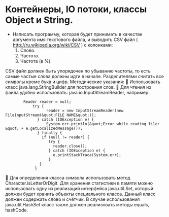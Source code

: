 # Контейнеры, IO потоки, классы Object и String.

* Написать программу, которая будет принимать в качестве аргумента имя текстового файла,
и выводить CSV файл ( http://ru.wikipedia.org/wiki/CSV ) с колонками:
  1. Слово.
  2. Частота.
  3. Частота (в %).

CSV файл должен быть упорядочен по убыванию частоты, то есть самые частые слова
должны идти в начале. Разделителями считать все символы кроме букв и цифр.
Методические указания:
 Использовать класс java.lang.StringBuilder для построения слов.
 Для чтения из файла удобно использовать: java.io.InputStreamReader, например:
    
            Reader reader = null;
                try {
                      reader = new InputStreamReader(new FileInputStream(&quot;FILE NAME&quot;));
                  } catch (IOException e) {
                      System.err.println(&quot;Error while reading file: &quot; + e.getLocalizedMessage());
                  } finally {
                    if (null != reader) {
                       try {
                         reader.close();
                       } catch (IOException e) {
                         e.printStackTrace(System.err);
                       }
                   }
                 }
         
 Для определения класса символа использовать метод Character.isLetterOrDigit. Для
хранения статистики в памяти можно использовать одну из реализаций интерфейса
java.util.Set, который должен будет хранить объекты специального класса. Данный
класс должен содержать слово и счётчик. В случае использования java.util.HashSet
класс также должен реализовать методы equals, hashCode.

